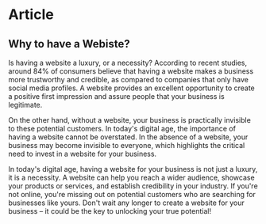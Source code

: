 # Article 

## Why to have a Webiste?

Is having a website a luxury, or a necessity?
According to recent studies, around 84% of consumers believe that having a website makes a business more trustworthy and credible, as compared to companies that only have social media profiles. A website provides an excellent opportunity to create a positive first impression and assure people that your business is legitimate.

On the other hand, without a website, your business is practically invisible to these potential customers. In today's digital age, the importance of having a website cannot be overstated. In the absence of a website, your business may become invisible to everyone, which highlights the critical need to invest in a website for your business.


In today's digital age, having a website for your business is not just a luxury, it is a necessity. A website can help you reach a wider audience, showcase your products or services, and establish credibility in your industry. If you're not online, you're missing out on potential customers who are searching for businesses like yours. Don't wait any longer to create a website for your business – it could be the key to unlocking your true potential!
